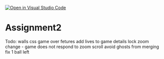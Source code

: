 [![Open in Visual Studio Code](https://classroom.github.com/assets/open-in-vscode-c66648af7eb3fe8bc4f294546bfd86ef473780cde1dea487d3c4ff354943c9ae.svg)](https://classroom.github.com/online_ide?assignment_repo_id=7803187&assignment_repo_type=AssignmentRepo)
# Assignment2
 





Todo:
walls css
game over fetures 
add lives to game details
lock zoom change - game does not respond to zoom scroll
avoid ghosts from merging
fix 1 ball left







